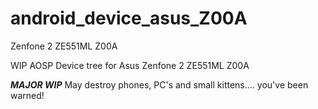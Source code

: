 # android_device_asus_Z00A
Zenfone 2 ZE551ML Z00A

WIP AOSP Device tree for Asus Zenfone 2 ZE551ML Z00A

***MAJOR WIP***
May destroy phones, PC's and small kittens.... you've been warned!
